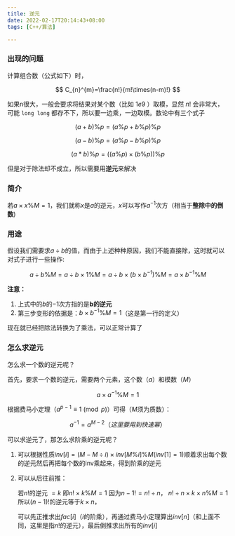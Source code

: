 ```yaml
---
title: 逆元
date: 2022-02-17T20:14:43+08:00
tags: [C++/算法]

---
```


### 出现的问题

计算组合数（公式如下）时，

$$
C_{n}^{m}=\frac{n!}{m!\times(n-m)!}
$$

如果n很大，一般会要求将结果对某个数（比如 $1e9$ ）取模，显然 $n!$ 会非常大，可能 `long long` 都存不下，所以要一边乘，一边取模。数论中有三个式子

$$
(a + b) \% p = (a \% p + b \% p)\%p
$$

$$
(a - b) \% p = (a \% p - b \% p) \% p
$$

$$
(a * b) \% p = ((a \% p) \times (b \% p)) \% p
$$

但是对于除法却不成立，所以需要用**逆元**来解决

### 简介

若$a \times x \% M = 1$，我们就称$x$是$a$的逆元，$x$可以写作$a^{-1}$次方（相当于**整除中的倒数**)

### 用途

假设我们需要求$a \div b % M$的值，而由于上述种种原因，我们不能直接除，这时就可以对式子进行一些操作:

$$
a \div b \% M = a \div b \times 1 \% M = a \div b \times (b \times b^{-1}) \% M = a \times b^{-1} \% M
$$

**注意：**

1. 上式中的$b$的$-1$次方指的是**b的逆元**
2. 第三步变形的依据是：$b \times b^{-1} \% M = 1$（这是第一行的定义）

现在就已经把除法转换为了乘法，可以正常计算了

### 怎么求逆元

怎么求一个数的逆元呢？

首先，要求一个数的逆元，需要两个元素，这个数（$a$）和模数（$M$）

$$
a \times a^{-1} \% M = 1
$$

根据费马小定理（$a^{p - 1} \equiv 1\pmod p$）可得（$M$须为质数）：

$$
a^{-1} = a^{M - 2}（这里要用到快速幂）
$$

可以求逆元了，那怎么求阶乘的逆元呢？

1. 可以根据性质$inv[i] = (M - M \div i) \times inv[M \% i] \% M(inv[1] = 1)$顺着求出每个数的逆元然后再把每个数的inv乘起来，得到阶乘的逆元

2. 可以从后往前推：
   
   若$n!$的逆元 $= k$
   即$n! \times k \% M = 1$
   因为$n - 1! = n! \div n$，
   $n! \div n \times k \times n \% M = 1$
   所以$(n - 1)!$的逆元等于$k \times n$，
   
   可以先正推求出$fac[i]$（$i$的阶乘），再通过费马小定理算出$inv[n]$（和上面不同，这里是指$n!$的逆元），最后倒推求出所有的$inv[i]$
